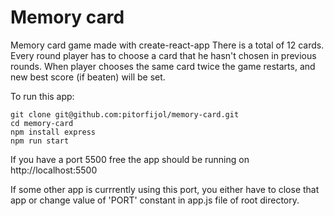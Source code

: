 # Memory card 

Memory card game made with create-react-app
There is a total of 12 cards. Every round player has to choose a card that he hasn't chosen in previous rounds.
When player chooses the same card twice the game restarts, and new best score (if beaten) will be set.


To run this app:

~~~ 
git clone git@github.com:pitorfijol/memory-card.git
cd memory-card
npm install express
npm run start
~~~

If you have a port 5500 free the app should be running on
http://localhost:5500

If some other app is currrently using this port, you either have to close that app or change value 
of 'PORT' constant in app.js file of root directory.
